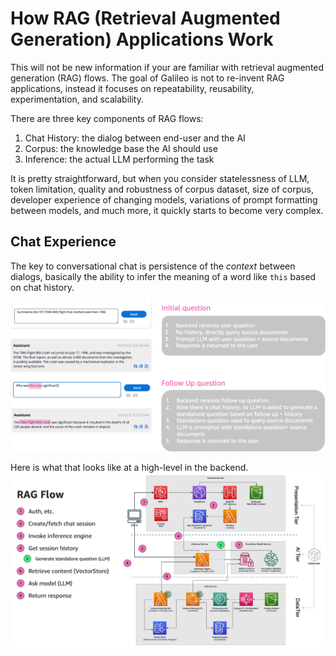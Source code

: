 # How RAG (Retrieval Augmented Generation) Applications Work

This will not be new information if your are familiar with retrieval augmented generation (RAG) flows. The goal of Galileo is not to re-invent RAG applications, instead it focuses on repeatability, reusability, experimentation, and scalability.

There are three key components of RAG flows:

1. Chat History: the dialog between end-user and the AI
2. Corpus: the knowledge base the AI should use
3. Inference: the actual LLM performing the task

It is pretty straightforward, but when you consider statelessness of LLM, token limitation, quality and robustness of corpus dataset, size of corpus, developer experience of changing models, variations of prompt formatting between models, and much more, it quickly starts to become very complex.

## Chat Experience
The key to conversational chat is persistence of the *context* between dialogs, basically the ability to infer the meaning of a word like `this` based on chat history.

![Alt text](image.png)

Here is what that looks like at a high-level in the backend.
![Alt text](image-1.png)
